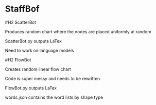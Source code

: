 # StaffBof

#H2 ScatterBot

Produces random chart where the nodes are placed uniformly at random

ScatterBot.py outputs LaTex

Need to work on language models

#H2 FlowBot 

Creates random linear flow chart

Code is super messy and needs to be rewritten

FlowBot.py outputs LaTex

words.json contains the word lists by shape type
